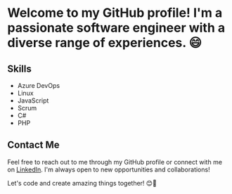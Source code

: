 # Welcome to my GitHub profile! I'm a passionate software engineer with a diverse range of experiences. 😄

## Skills

- Azure DevOps
- Linux
- JavaScript
- Scrum
- C#
- PHP

## Contact Me

Feel free to reach out to me through my GitHub profile or connect with me on [LinkedIn](https://www.linkedin.com/in/felixmpa/). I'm always open to new opportunities and collaborations!

Let's code and create amazing things together! 😊🚀

